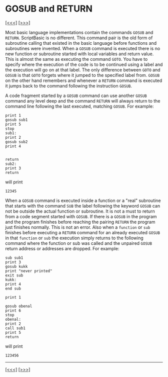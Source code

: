 # GOSUB and RETURN

[\[\<\<\<\]](ug_18.8.md) [\[\>\>\>\]](ug_19.md)

Most basic language implementations contain the commands `GOSUB` and
`RETURN`. ScriptBasic is no different. This command pair is the old form
of subroutine calling that existed in the basic language before
functions and subroutines were invented. When a `GOSUB` command is
executed there is no new function or subroutine started with local
variables and return value. This is almost the same as executing the
command `GOTO`. You have to specify where the execution of the code is
to be continued using a label and the execution will go on at that
label. The only difference between `GOTO` and `GOSUB` is that `GOTO`
forgets where it jumped to the specified label from. `GOSUB` on the
other hand remembers and whenever a `RETURN` command is executed it
jumps back to the command following the instruction `GOSUB`.

A code fragment started by a `GOSUB` command can use another `GOSUB`
command any level deep and the command `RETURN` will always return to
the command line following the last executed, matching `GOSUB`. For
example:

    print 1
    gosub sub1
    print 5
    stop
    sub1:
    print 2
    gosub sub2
    print 4
    
    
    return
    sub2:
    print 3
    return 

will print

    12345

When a `GOSUB` command is executed inside a function or a "real"
subroutine that starts with the command `SUB` the label following the
keyword `GOSUB` can not be outside the actual function or subroutine. It
is not a must to return from a code segment started with `GOSUB`. If
there is a `GOSUB` in the program and the program finishes before
reaching the pairing `RETURN` the program just finishes normally. This
is not an error. Also when a `function` or `sub` finishes before
executing a `RETURN` command for an already executed `GOSUB` in that
`function` or `sub` the execution simply returns to the following
command where the function or sub was called and the unpaired `GOSUB`
return address or addresses are dropped. For example:

    sub sub1
    print 3
    gosub kukk
    print "never printed"
    exit sub
    kukk:
    print 4
    end sub
    
    print 1
    
    gosub obenal
    print 6
    stop
    obenal:
    print 2
    call sub1
    print 5
    return 

will print

    123456

-----

[\[\<\<\<\]](ug_18.8.md) [\[\>\>\>\]](ug_19.md)
